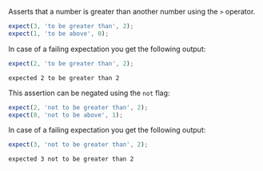 Asserts that a number is greater than another number using the `>`
operator.


```javascript
expect(3, 'to be greater than', 2);
expect(1, 'to be above', 0);
```

In case of a failing expectation you get the following output:

```javascript
expect(2, 'to be greater than', 2);
```

```output
expected 2 to be greater than 2
```

This assertion can be negated using the `not` flag:

```javascript
expect(2, 'not to be greater than', 2);
expect(0, 'not to be above', 1);
```

In case of a failing expectation you get the following output:

```javascript
expect(3, 'not to be greater than', 2);
```

```output
expected 3 not to be greater than 2
```
